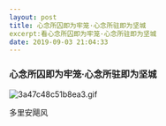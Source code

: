 ```yaml
---
layout: post
title: 心念所囚即为牢笼·心念所驻即为坚城
excerpt:看心念所囚即为牢笼·心念所驻即为坚城
date: 2019-09-03 21:04:33
---
```

### 心念所囚即为牢笼·心念所驻即为坚城 ###

![3a47c48c51b8ea3.gif](https://i.loli.net/2019/09/03/j3IdNR2erLuXKmV.gif)

多里安飓风
